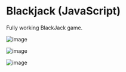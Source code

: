 # Blackjack (JavaScript)

Fully working BlackJack game.

![image](https://github.com/Jazib-Khan/Blackjack/assets/57762628/c6c30d74-9dc1-4d3a-b145-af133a38a7ac)

![image](https://github.com/Jazib-Khan/Blackjack/assets/57762628/077b05aa-c521-44e4-b9c4-2193a49f2334)

![image](https://github.com/Jazib-Khan/Blackjack/assets/57762628/44287a12-ad67-47f4-978f-fb98e2efb8ab)

